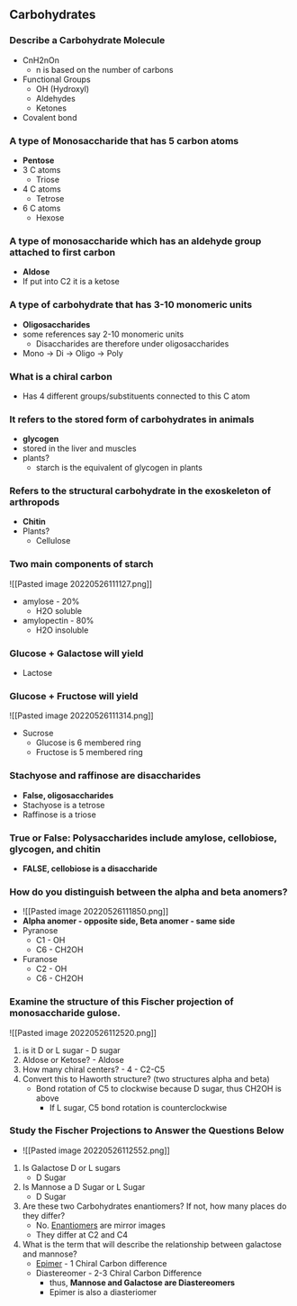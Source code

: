 ## Carbohydrates
### Describe a Carbohydrate Molecule
- CnH2nOn
	-  n is based on the number of carbons
- Functional Groups
	- OH (Hydroxyl)
	- Aldehydes
	- Ketones
- Covalent bond

### A type of Monosaccharide that has 5  carbon atoms
- **Pentose**
- 3 C atoms
	- Triose
- 4 C atoms
	- Tetrose
- 6 C atoms
	- Hexose

### A type of monosaccharide which has an aldehyde group attached to first carbon
- **Aldose**
- If put into C2 it is a ketose

### A type of carbohydrate that has 3-10 monomeric units
- **Oligosaccharides**
- some references say 2-10 monomeric units
	- Disaccharides are therefore under oligosaccharides
- Mono -> Di -> Oligo -> Poly

### What is a chiral carbon 
- Has 4 different groups/substituents connected to this C atom

### It refers to the stored form of carbohydrates in animals
- **glycogen**
- stored in the liver and muscles
- plants?
	- starch is the equivalent of glycogen in plants

### Refers to the structural carbohydrate in the exoskeleton of arthropods
- **Chitin**
- Plants?
	- Cellulose

### Two main components of starch
![[Pasted image 20220526111127.png]]
- amylose - 20%
	- H2O soluble
- amylopectin - 80%
	- H2O insoluble

### Glucose + Galactose will yield
- Lactose

### Glucose + Fructose will yield
![[Pasted image 20220526111314.png]]
- Sucrose
	- Glucose is 6 membered ring
	- Fructose is 5 membered ring

### Stachyose and raffinose are disaccharides
- **False, oligosaccharides**
- Stachyose is a tetrose
- Raffinose is a triose

### True or False: Polysaccharides include amylose, cellobiose, glycogen, and chitin
- **FALSE, cellobiose is a disaccharide**

### How do you distinguish between the alpha and beta anomers?
- ![[Pasted image 20220526111850.png]]
- **Alpha anomer - opposite side, Beta anomer - same side**
- Pyranose
	- C1 - OH
	- C6 - CH2OH
- Furanose
	- C2 - OH
	- C6 - CH2OH
### Examine the structure of this Fischer projection of monosaccharide gulose. 
![[Pasted image 20220526112520.png]]
1. is it D or L sugar - D sugar
2. Aldose or Ketose? - Aldose
3. How many chiral centers? - 4 - C2-C5
4. Convert this to Haworth structure? (two structures alpha and beta)
	- Bond rotation of C5 to clockwise because D sugar, thus CH2OH is above
		- If L sugar, C5 bond rotation is counterclockwise

### Study the Fischer Projections to Answer the Questions Below
- ![[Pasted image 20220526112552.png]]
1. Is Galactose D or L sugars
	- D Sugar
2. Is Mannose a D Sugar or L Sugar
	- D Sugar
1. Are these two Carbohydrates enantiomers? If not, how many places do they differ?
	- No. [Enantiomers](https://byjus.com/chemistry/enantiomers/) are mirror images
	- They differ at C2 and C4
2. What is the term that will describe the relationship between galactose and mannose?
	- [Epimer](https://en.wikipedia.org/wiki/Epimer) - 1 Chiral Carbon difference
	- Diastereomer - 2-3 Chiral Carbon Difference 
		- thus, **Mannose and Galactose are Diastereomers**
		- Epimer is also a diasteriomer

